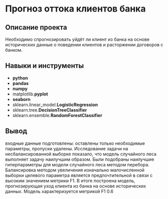# Прогноз оттока клиентов банка

## Описание проекта

Необходимо спрогнозировать уйдёт ли клиент из банка на основе исторических данные о поведении клиентов и расторжении договоров с банком.


## Навыки и инструменты

- **python**
- **pandas**
- **numpy**
- matplotlib.**pyplot**
- **seaborn**
- sklearn.linear_model.**LogisticRegression**
- sklearn.tree.**DecisionTreeClassifier**
- sklearn.ensemble.**RandomForestClassifier**



## Вывод

входные данные подготовлены: оставлены только необходимые параметры, пропуски удалены. Исследование задачи на несбалансированной выборке показало, что модель случайного леса выполняет задачу наилучшим образом. Были подобраны наилучшие гиперпараметры для модели случайного леса методом перебора. Балансировка методом увеличения изначально малочисленной выборки целевого параметра является предпочтительной в связи с высоким значением метрики F1. В итоге построена модель, прогнозирующая уход клиента из банка на основе исторических данных. Модель характеризуется метрикой F1 0.6
